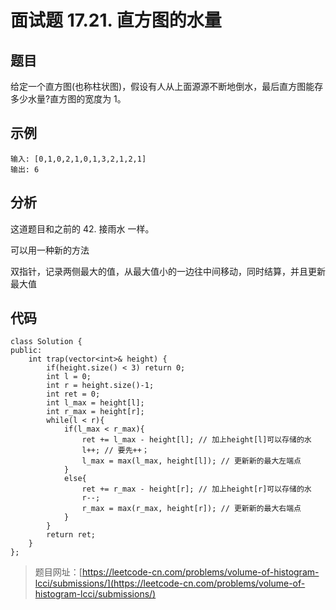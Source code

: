 # 面试题 17.21. 直方图的水量

## 题目

给定一个直方图(也称柱状图)，假设有人从上面源源不断地倒水，最后直方图能存多少水量?直方图的宽度为 1。

## 示例

	输入: [0,1,0,2,1,0,1,3,2,1,2,1]
	输出: 6

## 分析

这道题目和之前的 42. 接雨水 一样。

可以用一种新的方法

双指针，记录两侧最大的值，从最大值小的一边往中间移动，同时结算，并且更新最大值

## 代码
	
	class Solution {
	public:
	    int trap(vector<int>& height) {
	        if(height.size() < 3) return 0;
	        int l = 0;
	        int r = height.size()-1;
	        int ret = 0;
	        int l_max = height[l];
	        int r_max = height[r];
	        while(l < r){
	            if(l_max < r_max){
	                ret += l_max - height[l]; // 加上height[l]可以存储的水
	                l++; // 要先++；
	                l_max = max(l_max, height[l]); // 更新新的最大左端点
	            }
	            else{
	                ret += r_max - height[r]; // 加上height[r]可以存储的水
	                r--;
	                r_max = max(r_max, height[r]); // 更新新的最大右端点
	            }
	        }
	        return ret;
	    }
	};

> 题目网址：[https://leetcode-cn.com/problems/volume-of-histogram-lcci/submissions/](https://leetcode-cn.com/problems/volume-of-histogram-lcci/submissions/)